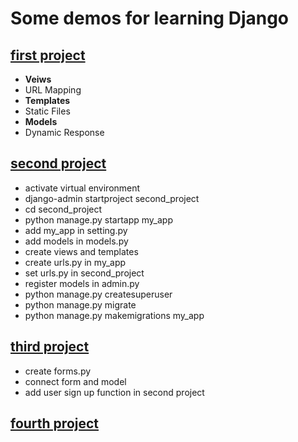 # Some demos for learning Django
## [first project](first_project)<br>
- **Veiws**
- URL Mapping
- **Templates**
- Static Files
- **Models**
- Dynamic Response

## [second project](second_project)<br>
- activate virtual environment
- django-admin startproject second_project
- cd second_project
- python manage.py startapp my_app
- add my_app in setting.py
- add models in models.py
- create views and templates
- create urls.py in my_app
- set urls.py in second_project
- register models in admin.py
- python manage.py createsuperuser
- python manage.py migrate
- python manage.py makemigrations my_app

## [third project](second_project)<br>
- create forms.py
- connect form and model
- add user sign up function in second project

## [fourth project](second_project)<br>